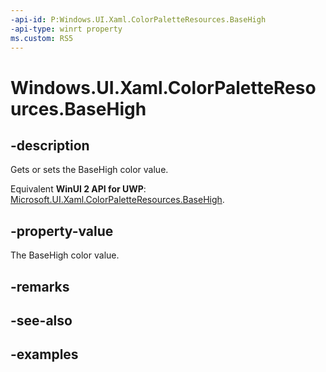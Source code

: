 ```yaml
---
-api-id: P:Windows.UI.Xaml.ColorPaletteResources.BaseHigh
-api-type: winrt property
ms.custom: RS5
---
```


<!-- Property syntax.
public IReference<Color> BaseHigh { get;  set; }
-->

# Windows.UI.Xaml.ColorPaletteResources.BaseHigh

## -description

Gets or sets the BaseHigh color value.

Equivalent **WinUI 2 API for UWP**: [Microsoft.UI.Xaml.ColorPaletteResources.BaseHigh](/windows/winui/api/microsoft.ui.xaml.colorpaletteresources.basehigh).

## -property-value

The BaseHigh color value.

## -remarks

## -see-also

## -examples

